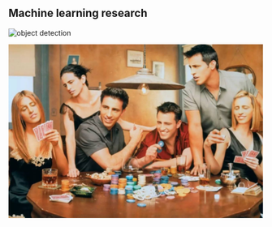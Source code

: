 ## Machine learning research

![object detection](docs/labeled.gif)

![face swap](docs/face_swap.png)
